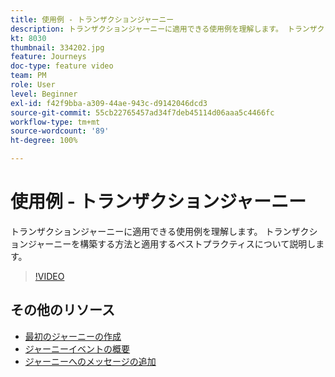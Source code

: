 ```yaml
---
title: 使用例 - トランザクションジャーニー
description: トランザクションジャーニーに適用できる使用例を理解します。 トランザクションジャーニーを構築する方法と適用するベストプラクティスについて説明します。
kt: 8030
thumbnail: 334202.jpg
feature: Journeys
doc-type: feature video
team: PM
role: User
level: Beginner
exl-id: f42f9bba-a309-44ae-943c-d9142046dcd3
source-git-commit: 55cb22765457ad34f7deb45114d06aaa5c4466fc
workflow-type: tm+mt
source-wordcount: '89'
ht-degree: 100%

---
```


# 使用例 - トランザクションジャーニー

トランザクションジャーニーに適用できる使用例を理解します。 トランザクションジャーニーを構築する方法と適用するベストプラクティスについて説明します。

>[!VIDEO](https://video.tv.adobe.com/v/334202?quality=12)

## その他のリソース

* [最初のジャーニーの作成](https://experienceleague.adobe.com/docs/journey-optimizer/using/orchestrate-journeys/create-journey/journey-gs.html?lang=ja)
* [ジャーニーイベントの概要](https://experienceleague.adobe.com/docs/journey-optimizer/using/orchestrate-journeys/about-journey-building/about-journey-activities.html?lang=ja)
* [ジャーニーへのメッセージの追加](https://experienceleague.adobe.com/docs/journey-optimizer/using/orchestrate-journeys/about-journey-building/journeys-message.html?lang=ja)
